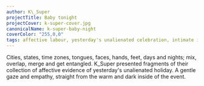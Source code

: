 ```yaml
---
author: K\_Super
projectTitle: Baby tonight
projectCover: k-super-cover.jpg
canonicalName: k-super-baby-night
coverColor: "255,0,0"
tags: affective labour, yesterday's unalienated celebration, intimate interfaces, dispersed collectivity, path stop
---
```


Cities, states, time zones, tongues, faces, hands, feet, days and nights; mix, overlap, merge and get entangled. K\_Super presented fragments of their collection of affective evidence of yesterday's unalienated holiday. A gentle gaze and empathy, straight from the warm and dark inside of the event.